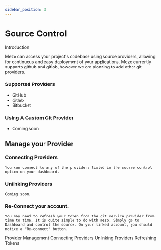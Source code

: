 ```yaml
---
sidebar_position: 3
---
```

# Source Control
Introduction

Mezo can access your project's codebase using source providers, allowing for continuous and easy deployment of your applications. Mezo currently supports github and gitlab, however we are planning to add other git providers.

### Supported Providers
 - GitHub
 - Gitlab
 - Bitbucket

### Using A Custom Git Provider
 - Coming soon

## Manage your Provider
    
### Connecting Providers
    You can connect to any of the providers listed in the source control option on your dashboard.

### Unlinking Providers
    Coming soon.

### Re-Connect your account.
    You may need to refresh your token from the git service provider from time to time. It is quite simple to do with mezo. Simply go to Dashboard and control the source. On your linked account, you should notice a "Re-connect" button.

Provider Management
    Connecting Providers
    Unlinking Providers
    Refreshing Tokens
